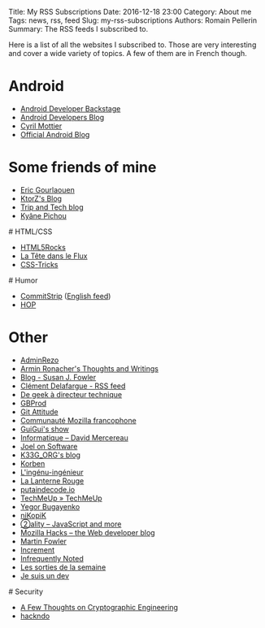 Title: My RSS Subscriptions
Date: 2016-12-18 23:00
Category: About me
Tags: news, rss, feed 
Slug: my-rss-subscriptions
Authors: Romain Pellerin
Summary: The RSS feeds I subscribed to.

Here is a list of all the websites I subscribed to. Those are very interesting and cover a wide variety of topics. A few of them are in French though.

# Android

- [Android Developer Backstage](http://feeds.feedburner.com/blogspot/AndroidDevelopersBackstage)
- [Android Developers Blog](http://android-developers.blogspot.com/atom.xml)
- [Cyril Mottier](http://cyrilmottier.com/atom.xml)
- [Official Android Blog](http://feeds.feedburner.com/OfficialAndroidBlog)

# Some friends of mine

- [Eric Gourlaouen](http://blog.ericgourlaouen.com/feed)
- [KtorZ's Blog](http://ktorz.github.io/feed.xml)
- [Trip and Tech blog](http://blog.thomasmorel.io/feed.xml)
- [Kyâne Pichou](https://www.kyane.fr/index.xml)

# HTML/CSS

- [HTML5Rocks](http://feeds.feedburner.com/html5rocks)
- [La Tête dans le Flux](https://blog.goetter.fr/feed/)
- [CSS-Tricks](https://css-tricks.com/feed/)

# Humor

- [CommitStrip](http://www.commitstrip.com/fr/feed/) ([English feed](http://www.commitstrip.com/en/feed/))
- [HOP](http://feeds.feedburner.com/lucdamas/humeurs?format=xml)

# Other

- [AdminRezo](http://blog.adminrezo.fr/feed/)
- [Armin Ronacher's Thoughts and Writings](http://www.devtacular.com/utilities/atomtorss/?url=http%3a%2f%2flucumr.pocoo.org%2ffeed.atom)
- [Blog - Susan J. Fowler](http://www.susanjfowler.com/blog?format=RSS)
- [Clément Delafargue - RSS feed](http://blog.clement.delafargue.name/atom.xml)
- [De geek à directeur technique](http://www.geek-directeur-technique.com/feed)
- [GBProd](http://gb-prod.fr/feed.xml)
- [Git Attitude](http://www.git-attitude.fr/feed/)
- [Communauté Mozilla francophone](https://blog.mozfr.org/feed/atom)
- [GuiGui's show](http://www.guiguishow.info/feed/)
- [Informatique – David Mercereau](http://www.mercereau.info/categorie/informatique/feed/)
- [Joel on Software](https://www.joelonsoftware.com/feed/)
- [K33G_ORG's blog](http://feeds.feedburner.com/K33g_orgsBlog?format=xml)
- [Korben](http://korben.info/feed)
- [L'ingénu-ingénieur](http://ingenuingenieur.blog.lemonde.fr/feed/)
- [La Lanterne Rouge](http://lanterne-rouge.over-blog.org/rss)
- [putaindecode.io](http://putaindecode.fr/feed.xml)
- [TechMeUp » TechMeUp](http://techmeup.co/rss)
- [Yegor Bugayenko](http://www.yegor256.com/rss)
- [niKopiK](http://feeds.feedburner.com/Nikopik)
- [②ality – JavaScript and more](http://feeds.feedburner.com/2ality?format=xml)
- [Mozilla Hacks – the Web developer blog](https://hacks.mozilla.org/feed/)
- [Martin Fowler](https://martinfowler.com/feed.atom)
- [Increment](https://increment.com/feed.xml)
- [Infrequently Noted](https://infrequently.org/feed/)
- [Les sorties de la semaine](http://rss.allocine.fr/ac/cine/cettesemaine)
- [Je suis un dev](http://www.jesuisundev.fr/feed/)

# Security

- [A Few Thoughts on Cryptographic Engineering](http://blog.cryptographyengineering.com/feeds/posts/default)
- [hackndo](http://beta.hackndo.com/feed.xml)
